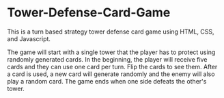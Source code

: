 # Tower-Defense-Card-Game
This is a turn based strategy tower defense card game using HTML, CSS, and Javascript. 

The game will start with a single tower that the player has to protect using randomly generated cards. In the beginning, the player will receive five cards and they can use one card per turn. Flip the cards to see them. After a card is used, a new card will generate randomly and the enemy will also play a random card. The game ends when one side defeats the other's tower.
